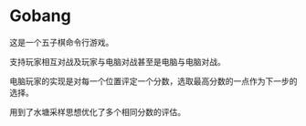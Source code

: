 # Gobang

这是一个五子棋命令行游戏。

支持玩家相互对战及玩家与电脑对战甚至是电脑与电脑对战。

电脑玩家的实现是对每一个位置评定一个分数，选取最高分数的一点作为下一步的选择。

用到了水塘采样思想优化了多个相同分数的评估。
